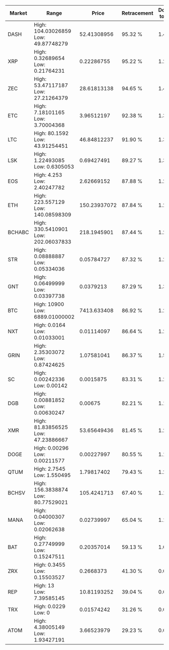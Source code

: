 | Market | Range | Price| Retracement | Doubles to 50% |
| --- | --- | --- | --- | --- |
| DASH | High: 104.03026859<br />Low: 49.87748279 | 52.41308956 | 95.32 % | 1.47 |
| XRP | High: 0.32689654<br />Low: 0.21764231 | 0.22286755 | 95.22 % | 1.22 |
| ZEC | High: 53.47117187<br />Low: 27.21264379 | 28.61813138 | 94.65 % | 1.41 |
| ETC | High: 7.18101165<br />Low: 3.70004368 | 3.96512197 | 92.38 % | 1.37 |
| LTC | High: 80.1592<br />Low: 43.91254451 | 46.84812237 | 91.90 % | 1.32 |
| LSK | High: 1.22493085<br />Low: 0.6305053 | 0.69427491 | 89.27 % | 1.34 |
| EOS | High: 4.253<br />Low: 2.40247782 | 2.62669152 | 87.88 % | 1.27 |
| ETH | High: 223.557129<br />Low: 140.08598309 | 150.23937072 | 87.84 % | 1.21 |
| BCHABC | High: 330.5410901<br />Low: 202.06037833 | 218.1945901 | 87.44 % | 1.22 |
| STR | High: 0.08888887<br />Low: 0.05334036 | 0.05784727 | 87.32 % | 1.23 |
| GNT | High: 0.06499999<br />Low: 0.03397738 | 0.0379213 | 87.29 % | 1.31 |
| BTC | High: 10900<br />Low: 6889.01000002 | 7413.633408 | 86.92 % | 1.20 |
| NXT | High: 0.0164<br />Low: 0.01033001 | 0.01114097 | 86.64 % | 1.20 |
| GRIN | High: 2.35303072<br />Low: 0.87424625 | 1.07581041 | 86.37 % | 1.50 |
| SC | High: 0.00242336<br />Low: 0.00142 | 0.0015875 | 83.31 % | 1.21 |
| DGB | High: 0.00881852<br />Low: 0.00630247 | 0.00675 | 82.21 % | 1.12 |
| XMR | High: 81.83856525<br />Low: 47.23886667 | 53.65649436 | 81.45 % | 1.20 |
| DOGE | High: 0.00296<br />Low: 0.00211577 | 0.00227997 | 80.55 % | 1.11 |
| QTUM | High: 2.7545<br />Low: 1.550495 | 1.79817402 | 79.43 % | 1.20 |
| BCHSV | High: 156.3838874<br />Low: 80.77529021 | 105.4241713 | 67.40 % | 1.12 |
| MANA | High: 0.04000307<br />Low: 0.02062638 | 0.02739997 | 65.04 % | 1.11 |
| BAT | High: 0.27749999<br />Low: 0.15247511 | 0.20357014 | 59.13 % | 1.06 |
| ZRX | High: 0.3455<br />Low: 0.15503527 | 0.2668373 | 41.30 % | 0.00 |
| REP | High: 13<br />Low: 7.39585145 | 10.81193252 | 39.04 % | 0.00 |
| TRX | High: 0.0229<br />Low: 0 | 0.01574242 | 31.26 % | 0.00 |
| ATOM | High: 4.38005149<br />Low: 1.93427191 | 3.66523979 | 29.23 % | 0.00 |
